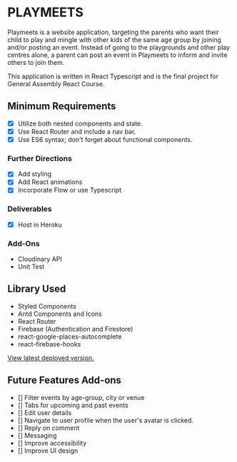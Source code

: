 # PLAYMEETS

Playmeets is a website application, targeting the parents who want their child to play and mingle with other kids of the same age group by joining and/or posting an event. Instead of going to the playgrounds and other play centres alone, a parent can post an event in Playmeets to inform and invite others to join them. 

This application is written in React Typescript and is the final project for General Assembly React Course.

## Minimum Requirements

- [x] Utilize both nested components and state.
- [x] Use React Router and include a nav bar.
- [x] Use ES6 syntax; don't forget about functional components.

### Further Directions
- [x] Add styling
- [x] Add React animations
- [x] Incorporate Flow or use Typescript

### Deliverables
- [x] Host in Heroku 

### Add-Ons
- Cloudinary API
- Unit Test

## Library Used
- Styled Components
- Antd Components and Icons
- React Router
- Firebase (Authentication and Firestore)
- react-google-places-autocomplete
- react-firebase-hooks

[View latest deployed version.](https://playmeets.herokuapp.com/)

## Future Features Add-ons
- [] Filter events by age-group, city or venue
- [] Tabs for upcoming and past events
- [] Edit user details
- [] Navigate to user profile when the user's avatar is clicked.
- [] Reply on comment
- [] Messaging
- [] Improve accessibility
- [] Improve UI design